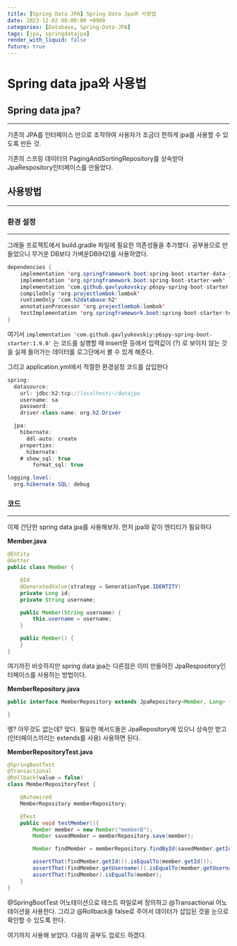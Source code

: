 ```yaml
---
title: [Spring Data JPA] Spring Data Jpa와 사용법
date: 2023-12-02 00:00:00 +0900
categories: [Database, Spring-Data-JPA]
tags: [jpa, springdatajpa]
render_with_liquid: false
future: true
---
```


# Spring data jpa와 사용법

## Spring data jpa?

---

기존의 JPA를 인터페이스 만으로 조작하여 사용자가 조금더 편하게 jpa를 사용할 수 있도록 만든 것.

기존의 스프링 데이터의 PagingAndSortingRepository를 상속받아 JpaRespository인터페이스를 만들었다.

## 사용방법

---

### 환경 설정

---

그래들 프로젝트에서 build.gradle 파일에 필요한 의존성들을 추가했다. 공부용으로 만들었으니 무거운 DB보다 가벼운DB(H2)를 사용하였다.

```java
dependencies {
	implementation 'org.springframework.boot:spring-boot-starter-data-jpa'
	implementation 'org.springframework.boot:spring-boot-starter-web'
	implementation 'com.github.gavlyukovskiy:p6spy-spring-boot-starter:1.9.0'
	compileOnly 'org.projectlombok:lombok'
	runtimeOnly 'com.h2database:h2'
	annotationProcessor 'org.projectlombok:lombok'
	testImplementation 'org.springframework.boot:spring-boot-starter-test'
}
```

여기서 `implementation 'com.github.gavlyukovskiy:p6spy-spring-boot-starter:1.9.0'` 는 코드를 실행할 때 insert문 등에서 입력값이 (?) 로 보이지 않는 것을 실제 들어가는 데이터를 로그단에서 볼 수 있게 해준다.

그리고 application.yml에서 적절한 환경설정 코드를 삽입한다

```java
spring:
  datasource:
    url: jdbc:h2:tcp://localhost/~/datajpa
    username: sa
    password:
    driver-class-name: org.h2.Driver

  jpa:
    hibernate:
      ddl-auto: create
    properties:
      hibernate:
    # show_sql: true
        format_sql: true

logging.level:
  org.hibernate.SQL: debug
```

### 코드

---

이제 간단한 spring data jpa를 사용해보자. 먼저 jpa와 같이 엔티티가 필요하다

**Member.java**

```java
@Entity
@Getter
public class Member {

    @Id
    @GeneratedValue(strategy = GenerationType.IDENTITY)
    private Long id;
    private String username;

    public Member(String username) {
        this.username = username;
    }

    public Member() {
    }
}
```

여기까진 비슷하지만 spring data jpa는 다른점은 이미 만들어진 JpaRespository인터페이스를 사용하는 방법이다.

**MemberRepository.java**

```java
public interface MemberRepository extends JpaRepository<Member, Long> {

}
```

엥? 아무것도 없는데? 맞다. 필요한 메서드들은 JpaRepository에 있으니 상속만 받고(인터페이스끼리는 extends를 사용) 사용하면 된다.

**MemberRepositoryTest.java**

```java
@SpringBootTest
@Transactional
@Rollback(value = false)
class MemberRepositoryTest {

    @Autowired
    MemberRepository memberRepository;

    @Test
    public void testMember(){
        Member member = new Member("memberB");
        Member savedMember = memberRepository.save(member);

        Member findMember = memberRepository.findById(savedMember.getId()).get();

        assertThat(findMember.getId()).isEqualTo(member.getId());
        assertThat(findMember.getUsername()).isEqualTo(member.getUsername());
        assertThat(findMember).isEqualTo(member);
    }
}
```

@SpringBootTest 어노테이션으로 테스트 파일로써 정의하고 @Transactional 어노테이션을 사용한다. 그리고 @Rollback을 false로 주어서 데이터가 삽입된 것을 눈으로 확인할 수 있도록 한다.

여기까지 사용해 보았다. 다음의 공부도 업로드 하겠다.
